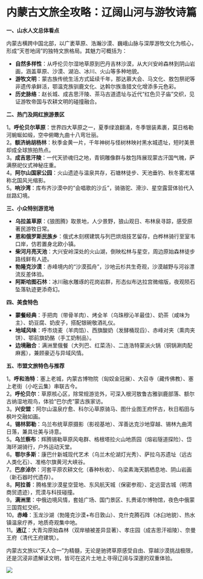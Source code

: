 # 内蒙古文旅全攻略：辽阔山河与游牧诗篇  

**一、山水人文总体看点**  

内蒙古横跨中国北部，以广袤草原、浩瀚沙漠、巍峨山脉与深厚游牧文化为核心，形成“天苍地阔”的独特文旅格局。其魅力可概括为：  

* **自然多样性**：从呼伦贝尔湿地草原到巴丹吉林沙漠，从大兴安岭森林到阴山岩画，涵盖草原、沙漠、湖泊、冰川、火山等多种地貌。  
* **游牧文明**：蒙古族传统生活方式延续千年，那达慕大会、马文化、敖包祭祀等非遗传承鲜活，鄂温克族驯鹿文化、达斡尔族渔猎文化增添多元色彩。  
* **历史脉络**：赵长城、成吉思汗陵、茶马古道遗址与近代“红色贝子庙”交织，见证游牧帝国与农耕文明的碰撞融合。  

**二、热门及网红旅游景区**  

1。**呼伦贝尔草原**：世界四大草原之一，夏季绿浪翻涌，冬季银装素裹，莫日格勒河蜿蜒如缎，空中俯瞰九曲十八弯壮丽。  
2。**额济纳胡杨林**：秋季金黄一片，千年神树与怪树林映衬黑水城遗址，短时美景却成全球旅拍热点。  
3。**成吉思汗陵**：一代天骄魂归之地，青铜雕像群与敖包阵展现蒙古汗国气魄，萨满祭祀仪式神秘庄重。  
4。**阿尔山国家公园**：火山遗迹与温泉共存，石塘林徒步、天池垂钓、秋冬雾凇堪称北国风光缩影。  
5。**响沙湾**：库布齐沙漠中的“会唱歌的沙丘”，骑骆驼、滑沙、星空露营体验代入丝路幻境。  

**三、小众特别游览地**  

* **乌拉盖草原**：《狼图腾》取景地，人少景野，狼山观日、布林泉寻踪，感受原著民游牧日常。  
* **恩和俄罗斯民族乡**：俄式木刻楞建筑与列巴烘焙技艺留存，白桦林骑行至室韦口岸，仿若置身北欧小镇。  
* **柴河月亮天池**：大兴安岭深处的火山湖，倒映松林与星空，周边原始森林徒步路线鲜有人迹。  
* **勃隆克沙漠**：赤峰境内的“沙漠孤舟”，沙地云杉共生奇观，沙漠越野与河谷漂流反差体验。  
* **阿斯哈图石林**：冰川融水雕琢的花岗岩群，形态似布达拉宫微缩版，夜观陨石坠落轨迹更添奇幻。  

**四、美食特色**  

* **蒙餐经典**：手把肉（带骨羊肉）、烤全羊（乌珠穆沁羊最佳）、奶茶（咸味为主）、奶豆腐、奶皮子，搭配银碗敬酒礼仪。  
* **地域风味**：呼市烧麦（羊肉馅）、西旗酸奶（发酵桶现舀）、赤峰对夹（熏肉夹饼）、鄂前旗奶酪（手工奶制品）。  
* **边境融合**：满洲里俄餐（大列巴、红菜汤）、二连浩特蒙派火锅（铜锅涮肉配麻酱），兼顾豪迈与异域风情。  

**五、市盟文旅特色与推荐**  

1。**呼和浩特**：塞上老城，内蒙古博物院（匈奴金冠展）、大召寺（藏传佛教）、塞上老街（小吃云集）串联古今。  
2。**呼伦贝尔**：草原核心区，除常规游览外，可深入根河敖鲁古雅驯鹿部落、额尔古纳湿地观鸟，体验“巴尔虎”蒙古族家访。  
3。**兴安盟**：阿尔山温泉疗愈、科尔沁草原骑马、图什业图王府怀古，秋日稻田与枫叶交融如画。  
4。**锡林郭勒**：乌兰布统草原摄影（影视基地）、浑善达克沙地穿越、锡林九曲湾日落，兼具壮美与诗意。  
5。**乌兰察布**：辉腾锡勒草原风电群、格根塔拉火山地质园（熔岩隧道探险）、岱海环湖骑行，户外运动天堂。  
6。**鄂尔多斯**：康巴什新城现代艺术（乌兰木伦湖灯光秀）、萨拉乌苏遗址（远古人类化石）、准格尔旗黄河大峡谷。  
7。**巴彦淖尔**：河套平原农耕文化（春种秋收）、乌梁素海天鹅栖息地、阴山岩画（新石器时代遗存）。  
8。**阿拉善**：腾格里沙漠星空营地、东风航天城（保密参观）、定远营古城（明清商贸遗迹），荒漠与科技碰撞。  
9。**满洲里**：中俄边境风情，套娃广场、国门景区、扎赉诺尔博物馆，夜色中俄蒙三国霓虹交织。  
10。**赤峰**：玉龙沙湖（勃隆克沙漠+布日敦山）、克什克腾石阵（冰臼地貌）、热水镇温泉疗养，地质奇观集中地。  
11。**通辽**：大青沟原始森林（双岸植被差异显著）、孝庄园（成吉思汗祖陵）、奈曼王府（清代王府建筑）。  

内蒙古文旅以“天人合一”为精髓，无论是驰骋草原感受自由、穿越沙漠挑战极限，还是沉浸非遗解读文明，皆可在这片土地上寻得辽阔与深邃的双重体验。  

![](http://www.onegreen.net/maps/Upload_maps/201610/2016101007064512.jpg)  
